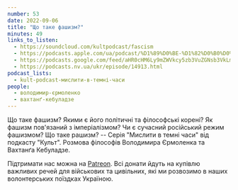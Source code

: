 ```yaml
---
number: 53
date: 2022-09-06
title: "Що таке фашизм?"
minutes: 49
links_to_listen:
  - https://soundcloud.com/kultpodcast/fascism
  - https://podcasts.apple.com/ua/podcast/%D1%89%D0%BE-%D1%82%D0%B0%D0%BA%D0%B5-%D1%84%D0%B0%D1%88%D0%B8%D0%B7%D0%BC/id1581339249?i=1000578576506
  - https://podcasts.google.com/feed/aHR0cHM6Ly9mZWVkcy5zb3VuZGNsb3VkLmNvbS91c2Vycy9zb3VuZGNsb3VkOnVzZXJzOjg5MjM3MjAyNy9zb3VuZHMucnNz/episode/dGFnOnNvdW5kY2xvdWQsMjAxMDp0cmFja3MvMTMzODg2MzgxMg
  - https://podcasts.nv.ua/ukr/episode/14913.html
podcast_lists:
  - kult-podcast-мислити-в-темні-часи
people:
  - володимир-єрмоленко
  - вахтанґ-кебуладзе
---
```


Що таке фашизм? Якими є його політичні та філософські корені? Як фашизм
пов'язаний з імперіалізмом? Чи є сучасний російський режим фашизмом? Що таке
рашизм? -- Серія "Мислити в темні часи" від подкасту "Культ". Розмова філософів
Володимира Єрмоленка та Вахтанґа Кебуладзе.

Підтримати нас можна на [Patreon][1]. Всі донати йдуть на
купівлю важливих речей для військових та цивільних, які ми розвозимо в наших
волонтерських поїздках Україною.

[1]: https://patreon.com/kultpodcast
